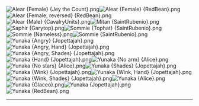 ![Alear {Female} {Jey the Count}.png](https://raw.githubusercontent.com/Klokinator/FE-Repo/main/Portrait%20Repository/FE17%20Mugs%20(Engage)/Alear%20(Female)%20%7BJey%20the%20Count%7D.png "Alear {Female} {Jey the Count}.png")![Alear {Female} {RedBean}.png](https://raw.githubusercontent.com/Klokinator/FE-Repo/main/Portrait%20Repository/FE17%20Mugs%20(Engage)/Alear%20(Female)%20%7BRedBean%7D.png "Alear {Female} {RedBean}.png")![Alear {Female, reversed} {RedBean}.png](https://raw.githubusercontent.com/Klokinator/FE-Repo/main/Portrait%20Repository/FE17%20Mugs%20(Engage)/Alear%20(Female,%20reversed)%20%7BRedBean%7D.png "Alear {Female, reversed} {RedBean}.png")![Alear {Male} {CavalryUnits}.png](https://raw.githubusercontent.com/Klokinator/FE-Repo/main/Portrait%20Repository/FE17%20Mugs%20(Engage)/Alear%20(Male)%20%7BCavalryUnits%7D.png "Alear {Male} {CavalryUnits}.png")![Mitan {SaintRubenio}.png](https://raw.githubusercontent.com/Klokinator/FE-Repo/main/Portrait%20Repository/FE17%20Mugs%20(Engage)/Mitan%20%7BSaintRubenio%7D.png "Mitan {SaintRubenio}.png")![Saphir {Garytop}.png](https://raw.githubusercontent.com/Klokinator/FE-Repo/main/Portrait%20Repository/FE17%20Mugs%20(Engage)/Saphir%20%7BGarytop%7D.png "Saphir {Garytop}.png")![Sommie {Tophat} {SaintRubenio}.png](https://raw.githubusercontent.com/Klokinator/FE-Repo/main/Portrait%20Repository/FE17%20Mugs%20(Engage)/Sommie%20(Tophat)%20%7BSaintRubenio%7D.png "Sommie {Tophat} {SaintRubenio}.png")![Sommie {Nameless}.png](https://raw.githubusercontent.com/Klokinator/FE-Repo/main/Portrait%20Repository/FE17%20Mugs%20(Engage)/Sommie%20%7BNameless%7D.png "Sommie {Nameless}.png")![Sommie {SaintRubenio}.png](https://raw.githubusercontent.com/Klokinator/FE-Repo/main/Portrait%20Repository/FE17%20Mugs%20(Engage)/Sommie%20%7BSaintRubenio%7D.png "Sommie {SaintRubenio}.png")![Yunaka {Angry} {Jopettajah}.png](https://raw.githubusercontent.com/Klokinator/FE-Repo/main/Portrait%20Repository/FE17%20Mugs%20(Engage)/Yunaka%20(Angry)%20%7BJopettajah%7D.png "Yunaka {Angry} {Jopettajah}.png")![Yunaka {Angry, Hand} {Jopettajah}.png](https://raw.githubusercontent.com/Klokinator/FE-Repo/main/Portrait%20Repository/FE17%20Mugs%20(Engage)/Yunaka%20(Angry,%20Hand)%20%7BJopettajah%7D.png "Yunaka {Angry, Hand} {Jopettajah}.png")![Yunaka {Angry, Shades} {Jopettajah}.png](https://raw.githubusercontent.com/Klokinator/FE-Repo/main/Portrait%20Repository/FE17%20Mugs%20(Engage)/Yunaka%20(Angry,%20Shades)%20%7BJopettajah%7D.png "Yunaka {Angry, Shades} {Jopettajah}.png")![Yunaka {Hand} {Jopettajah}.png](https://raw.githubusercontent.com/Klokinator/FE-Repo/main/Portrait%20Repository/FE17%20Mugs%20(Engage)/Yunaka%20(Hand)%20%7BJopettajah%7D.png "Yunaka {Hand} {Jopettajah}.png")![Yunaka {No arm} {Alice}.png](https://raw.githubusercontent.com/Klokinator/FE-Repo/main/Portrait%20Repository/FE17%20Mugs%20(Engage)/Yunaka%20(No%20arm)%20%7BAlice%7D.png "Yunaka {No arm} {Alice}.png")![Yunaka {No stars} {Alice}.png](https://raw.githubusercontent.com/Klokinator/FE-Repo/main/Portrait%20Repository/FE17%20Mugs%20(Engage)/Yunaka%20(No%20stars)%20%7BAlice%7D.png "Yunaka {No stars} {Alice}.png")![Yunaka {Shades} {Jopettajah}.png](https://raw.githubusercontent.com/Klokinator/FE-Repo/main/Portrait%20Repository/FE17%20Mugs%20(Engage)/Yunaka%20(Shades)%20%7BJopettajah%7D.png "Yunaka {Shades} {Jopettajah}.png")![Yunaka {Wink} {Jopettajah}.png](https://raw.githubusercontent.com/Klokinator/FE-Repo/main/Portrait%20Repository/FE17%20Mugs%20(Engage)/Yunaka%20(Wink)%20%7BJopettajah%7D.png "Yunaka {Wink} {Jopettajah}.png")![Yunaka {Wink, Hand} {Jopettajah}.png](https://raw.githubusercontent.com/Klokinator/FE-Repo/main/Portrait%20Repository/FE17%20Mugs%20(Engage)/Yunaka%20(Wink,%20Hand)%20%7BJopettajah%7D.png "Yunaka {Wink, Hand} {Jopettajah}.png")![Yunaka {Wink, Shades} {Jopettajah}.png](https://raw.githubusercontent.com/Klokinator/FE-Repo/main/Portrait%20Repository/FE17%20Mugs%20(Engage)/Yunaka%20(Wink,%20Shades)%20%7BJopettajah%7D.png "Yunaka {Wink, Shades} {Jopettajah}.png")![Yunaka {Alice}.png](https://raw.githubusercontent.com/Klokinator/FE-Repo/main/Portrait%20Repository/FE17%20Mugs%20(Engage)/Yunaka%20%7BAlice%7D.png "Yunaka {Alice}.png")![Yunaka {Glaceo}.png](https://raw.githubusercontent.com/Klokinator/FE-Repo/main/Portrait%20Repository/FE17%20Mugs%20(Engage)/Yunaka%20%7BGlaceo%7D.png "Yunaka {Glaceo}.png")![Yunaka {Jopettajah}.png](https://raw.githubusercontent.com/Klokinator/FE-Repo/main/Portrait%20Repository/FE17%20Mugs%20(Engage)/Yunaka%20%7BJopettajah%7D.png "Yunaka {Jopettajah}.png")![Yunaka {RedBean}.png](https://raw.githubusercontent.com/Klokinator/FE-Repo/main/Portrait%20Repository/FE17%20Mugs%20(Engage)/Yunaka%20%7BRedBean%7D.png "Yunaka {RedBean}.png")



----


